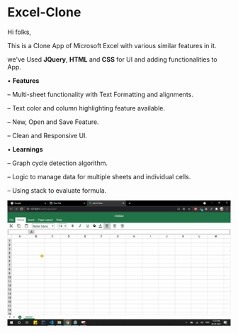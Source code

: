 # Excel-Clone

Hi folks, 

This is a Clone App of Microsoft Excel with various similar features in it.

we've Used **JQuery**, **HTML** and **CSS** for UI and adding functionalities to App.

• **Features** 

– Multi-sheet functionality with Text Formatting and alignments.

– Text color and column highlighting feature available.

– New, Open and Save Feature.

– Clean and Responsive UI.

• **Learnings**

– Graph cycle detection algorithm.

– Logic to manage data for multiple sheets and individual cells.

– Using stack to evaluate formula.

 <img src="https://github.com/swaraj961/Excel-clone/blob/master/demo.gif"/>